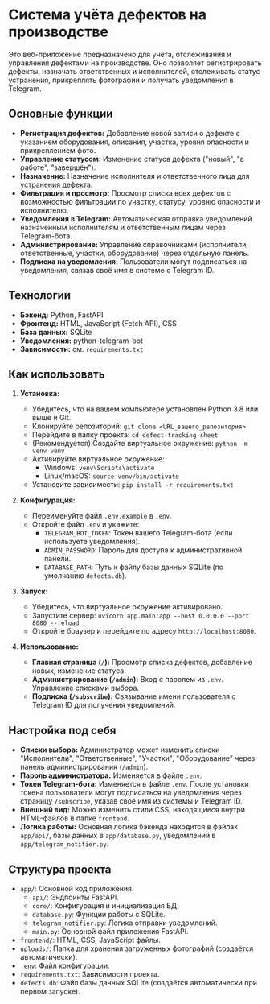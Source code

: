 # Система учёта дефектов на производстве

Это веб-приложение предназначено для учёта, отслеживания и управления дефектами на производстве. Оно позволяет регистрировать дефекты, назначать ответственных и исполнителей, отслеживать статус устранения, прикреплять фотографии и получать уведомления в Telegram.

## Основные функции

*   **Регистрация дефектов:** Добавление новой записи о дефекте с указанием оборудования, описания, участка, уровня опасности и прикреплением фото.
*   **Управление статусом:** Изменение статуса дефекта ("новый", "в работе", "завершён").
*   **Назначение:** Назначение исполнителя и ответственного лица для устранения дефекта.
*   **Фильтрация и просмотр:** Просмотр списка всех дефектов с возможностью фильтрации по участку, статусу, уровню опасности и исполнителю.
*   **Уведомления в Telegram:** Автоматическая отправка уведомлений назначенным исполнителям и ответственным лицам через Telegram-бота.
*   **Администрирование:** Управление справочниками (исполнители, ответственные, участки, оборудование) через отдельную панель.
*   **Подписка на уведомления:** Пользователи могут подписаться на уведомления, связав своё имя в системе с Telegram ID.

## Технологии

*   **Бэкенд:** Python, FastAPI
*   **Фронтенд:** HTML, JavaScript (Fetch API), CSS
*   **База данных:** SQLite
*   **Уведомления:** python-telegram-bot
*   **Зависимости:** см. `requirements.txt`

## Как использовать

1.  **Установка:**
    *   Убедитесь, что на вашем компьютере установлен Python 3.8 или выше и Git.
    *   Клонируйте репозиторий: `git clone <URL_вашего_репозитория>`
    *   Перейдите в папку проекта: `cd defect-tracking-sheet`
    *   (Рекомендуется) Создайте виртуальное окружение: `python -m venv venv`
    *   Активируйте виртуальное окружение:
        *   Windows: `venv\Scripts\activate`
        *   Linux/macOS: `source venv/bin/activate`
    *   Установите зависимости: `pip install -r requirements.txt`

2.  **Конфигурация:**
    *   Переименуйте файл `.env.example` в `.env`.
    *   Откройте файл `.env` и укажите:
        *   `TELEGRAM_BOT_TOKEN`: Токен вашего Telegram-бота (если используете уведомления).
        *   `ADMIN_PASSWORD`: Пароль для доступа к административной панели.
        *   `DATABASE_PATH`: Путь к файлу базы данных SQLite (по умолчанию `defects.db`).

3.  **Запуск:**
    *   Убедитесь, что виртуальное окружение активировано.
    *   Запустите сервер: `uvicorn app.main:app --host 0.0.0.0 --port 8080 --reload`
    *   Откройте браузер и перейдите по адресу `http://localhost:8080`.

4.  **Использование:**
    *   **Главная страница (`/`):** Просмотр списка дефектов, добавление новых, изменение статуса.
    *   **Администрирование (`/admin`):** Вход с паролем из `.env`. Управление списками выбора.
    *   **Подписка (`/subscribe`):** Связывание имени пользователя с Telegram ID для получения уведомлений.

## Настройка под себя

*   **Списки выбора:** Администратор может изменить списки "Исполнители", "Ответственные", "Участки", "Оборудование" через панель администрирования (`/admin`).
*   **Пароль администратора:** Изменяется в файле `.env`.
*   **Токен Telegram-бота:** Изменяется в файле `.env`. После установки токена пользователи могут подписаться на уведомления через страницу `/subscribe`, указав своё имя из системы и Telegram ID.
*   **Внешний вид:** Можно изменить стили CSS, находящиеся внутри HTML-файлов в папке `frontend`.
*   **Логика работы:** Основная логика бэкенда находится в файлах `app/api/`, базы данных в `app/database.py`, уведомлений в `app/telegram_notifier.py`.

## Структура проекта

*   `app/`: Основной код приложения.
    *   `api/`: Эндпоинты FastAPI.
    *   `core/`: Конфигурация и инициализация БД.
    *   `database.py`: Функции работы с SQLite.
    *   `telegram_notifier.py`: Логика отправки уведомлений.
    *   `main.py`: Основной файл приложения FastAPI.
*   `frontend/`: HTML, CSS, JavaScript файлы.
*   `uploads/`: Папка для хранения загруженных фотографий (создаётся автоматически).
*   `.env`: Файл конфигурации.
*   `requirements.txt`: Зависимости проекта.
*   `defects.db`: Файл базы данных SQLite (создаётся автоматически при первом запуске).
